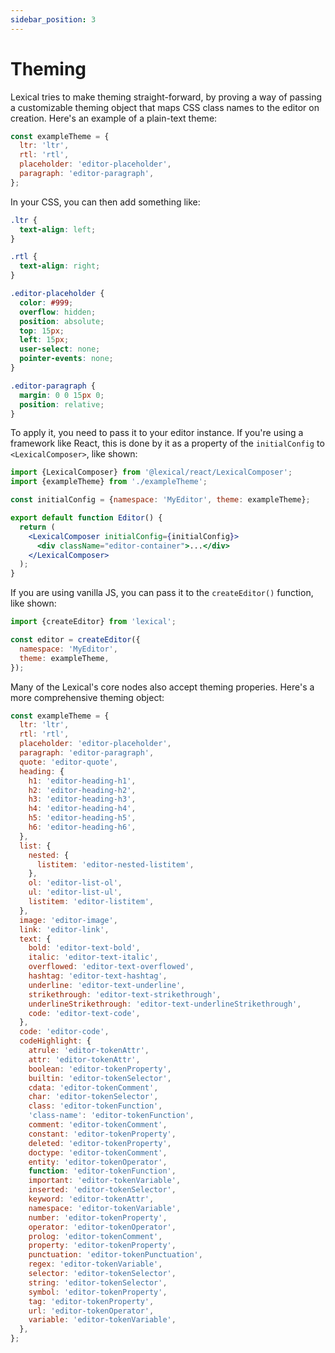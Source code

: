 ```yaml
---
sidebar_position: 3
---
```


# Theming

Lexical tries to make theming straight-forward, by proving a way of passing a customizable theming object that maps CSS class names to the editor on creation. Here's an example of a plain-text theme:

```js
const exampleTheme = {
  ltr: 'ltr',
  rtl: 'rtl',
  placeholder: 'editor-placeholder',
  paragraph: 'editor-paragraph',
};
```

In your CSS, you can then add something like:

```css
.ltr {
  text-align: left;
}

.rtl {
  text-align: right;
}

.editor-placeholder {
  color: #999;
  overflow: hidden;
  position: absolute;
  top: 15px;
  left: 15px;
  user-select: none;
  pointer-events: none;
}

.editor-paragraph {
  margin: 0 0 15px 0;
  position: relative;
}
```

To apply it, you need to pass it to your editor instance. If you're using a framework like React, this is done by
it as a property of the `initialConfig` to `<LexicalComposer>`, like shown:

```jsx
import {LexicalComposer} from '@lexical/react/LexicalComposer';
import {exampleTheme} from './exampleTheme';

const initialConfig = {namespace: 'MyEditor', theme: exampleTheme};

export default function Editor() {
  return (
    <LexicalComposer initialConfig={initialConfig}>
      <div className="editor-container">...</div>
    </LexicalComposer>
  );
}
```

If you are using vanilla JS, you can pass it to the `createEditor()` function, like shown:

```js
import {createEditor} from 'lexical';

const editor = createEditor({
  namespace: 'MyEditor',
  theme: exampleTheme,
});
```

Many of the Lexical's core nodes also accept theming properies. Here's a more comprehensive theming object:

```js
const exampleTheme = {
  ltr: 'ltr',
  rtl: 'rtl',
  placeholder: 'editor-placeholder',
  paragraph: 'editor-paragraph',
  quote: 'editor-quote',
  heading: {
    h1: 'editor-heading-h1',
    h2: 'editor-heading-h2',
    h3: 'editor-heading-h3',
    h4: 'editor-heading-h4',
    h5: 'editor-heading-h5',
    h6: 'editor-heading-h6',
  },
  list: {
    nested: {
      listitem: 'editor-nested-listitem',
    },
    ol: 'editor-list-ol',
    ul: 'editor-list-ul',
    listitem: 'editor-listitem',
  },
  image: 'editor-image',
  link: 'editor-link',
  text: {
    bold: 'editor-text-bold',
    italic: 'editor-text-italic',
    overflowed: 'editor-text-overflowed',
    hashtag: 'editor-text-hashtag',
    underline: 'editor-text-underline',
    strikethrough: 'editor-text-strikethrough',
    underlineStrikethrough: 'editor-text-underlineStrikethrough',
    code: 'editor-text-code',
  },
  code: 'editor-code',
  codeHighlight: {
    atrule: 'editor-tokenAttr',
    attr: 'editor-tokenAttr',
    boolean: 'editor-tokenProperty',
    builtin: 'editor-tokenSelector',
    cdata: 'editor-tokenComment',
    char: 'editor-tokenSelector',
    class: 'editor-tokenFunction',
    'class-name': 'editor-tokenFunction',
    comment: 'editor-tokenComment',
    constant: 'editor-tokenProperty',
    deleted: 'editor-tokenProperty',
    doctype: 'editor-tokenComment',
    entity: 'editor-tokenOperator',
    function: 'editor-tokenFunction',
    important: 'editor-tokenVariable',
    inserted: 'editor-tokenSelector',
    keyword: 'editor-tokenAttr',
    namespace: 'editor-tokenVariable',
    number: 'editor-tokenProperty',
    operator: 'editor-tokenOperator',
    prolog: 'editor-tokenComment',
    property: 'editor-tokenProperty',
    punctuation: 'editor-tokenPunctuation',
    regex: 'editor-tokenVariable',
    selector: 'editor-tokenSelector',
    string: 'editor-tokenSelector',
    symbol: 'editor-tokenProperty',
    tag: 'editor-tokenProperty',
    url: 'editor-tokenOperator',
    variable: 'editor-tokenVariable',
  },
};
```
